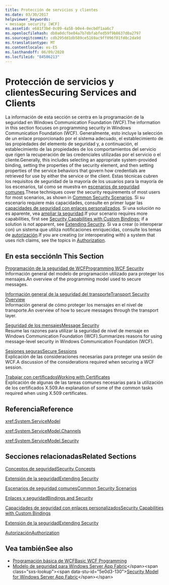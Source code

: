 ```yaml
---
title: Protección de servicios y clientes
ms.date: 03/30/2017
helpviewer_keywords:
- message security [WCF]
ms.assetid: e681f3bd-0c09-4a58-b0e4-0ecbdf1aa6c7
ms.openlocfilehash: db0a0dcfbe04a7b7dbfabfed59f9b8637d0a2797
ms.sourcegitcommit: cdb295dd1db589ce5169ac9ff096f01fd0c2da9d
ms.translationtype: MT
ms.contentlocale: es-ES
ms.lasthandoff: 06/09/2020
ms.locfileid: "84586213"
---
```

# <a name="securing-services-and-clients"></a><span data-ttu-id="5e0d3-102">Protección de servicios y clientes</span><span class="sxs-lookup"><span data-stu-id="5e0d3-102">Securing Services and Clients</span></span>
<span data-ttu-id="5e0d3-103">La información de esta sección se centra en la programación de la seguridad en Windows Communication Foundation (WCF).</span><span class="sxs-lookup"><span data-stu-id="5e0d3-103">The information in this section focuses on programming security in Windows Communication Foundation (WCF).</span></span> <span data-ttu-id="5e0d3-104">Generalmente, esto incluye la selección de un enlace proporcionado por el sistema adecuado, el establecimiento de las propiedades del elemento de seguridad y, a continuación, el establecimiento de las propiedades de los comportamientos del servicio que rigen la recuperación de las credenciales utilizadas por el servicio o el cliente.</span><span class="sxs-lookup"><span data-stu-id="5e0d3-104">Generally, this includes selecting an appropriate system-provided binding, setting the properties of the security element, and then setting properties of the service behaviors that govern how credentials are retrieved for use by either the service or the client.</span></span> <span data-ttu-id="5e0d3-105">Estas técnicas cubren los requisitos de seguridad de la mayoría de los usuarios para la mayoría de los escenarios, tal como se muestra en [escenarios de seguridad comunes](common-security-scenarios.md).</span><span class="sxs-lookup"><span data-stu-id="5e0d3-105">These techniques cover the security requirements of most users for most scenarios, as shown in [Common Security Scenarios](common-security-scenarios.md).</span></span> <span data-ttu-id="5e0d3-106">Si su escenario requiere más capacidades, consulte en primer lugar las [capacidades de seguridad con enlaces personalizados](security-capabilities-with-custom-bindings.md). Si una solución no es aparente, vea [ampliar la seguridad](../extending/extending-security.md).</span><span class="sxs-lookup"><span data-stu-id="5e0d3-106">If your scenario requires more capabilities, first see [Security Capabilities with Custom Bindings](security-capabilities-with-custom-bindings.md); if a solution is not apparent, see [Extending Security](../extending/extending-security.md).</span></span> <span data-ttu-id="5e0d3-107">Si va a crear (o interoperar con) un sistema que utiliza notificaciones enriquecidas, consulte los temas de [autorización](authorization-in-wcf.md).</span><span class="sxs-lookup"><span data-stu-id="5e0d3-107">If you are creating (or interoperating with) a system that uses rich claims, see the topics in [Authorization](authorization-in-wcf.md).</span></span>  
  
## <a name="in-this-section"></a><span data-ttu-id="5e0d3-108">En esta sección</span><span class="sxs-lookup"><span data-stu-id="5e0d3-108">In This Section</span></span>  
 [<span data-ttu-id="5e0d3-109">Programación de la seguridad de WCF</span><span class="sxs-lookup"><span data-stu-id="5e0d3-109">Programming WCF Security</span></span>](programming-wcf-security.md)  
 <span data-ttu-id="5e0d3-110">Información general del modelo de programación utilizado para proteger los mensajes.</span><span class="sxs-lookup"><span data-stu-id="5e0d3-110">An overview of the programming model used to secure messages.</span></span>  
  
 [<span data-ttu-id="5e0d3-111">Información general de la seguridad del transporte</span><span class="sxs-lookup"><span data-stu-id="5e0d3-111">Transport Security Overview</span></span>](transport-security-overview.md)  
 <span data-ttu-id="5e0d3-112">Información general de cómo proteger los mensajes en el nivel de transporte.</span><span class="sxs-lookup"><span data-stu-id="5e0d3-112">An overview of how to secure messages through the transport layer.</span></span>  
  
 [<span data-ttu-id="5e0d3-113">Seguridad de los mensajes</span><span class="sxs-lookup"><span data-stu-id="5e0d3-113">Message Security</span></span>](message-security-in-wcf.md)  
 <span data-ttu-id="5e0d3-114">Resume las razones para utilizar la seguridad de nivel de mensaje en Windows Communication Foundation (WCF).</span><span class="sxs-lookup"><span data-stu-id="5e0d3-114">Summarizes reasons for using message-level security in Windows Communication Foundation (WCF).</span></span>  
  
 [<span data-ttu-id="5e0d3-115">Sesiones seguras</span><span class="sxs-lookup"><span data-stu-id="5e0d3-115">Secure Sessions</span></span>](secure-sessions.md)  
 <span data-ttu-id="5e0d3-116">Explicación de las consideraciones necesarias para proteger una sesión de WCF.</span><span class="sxs-lookup"><span data-stu-id="5e0d3-116">A discussion of the considerations required when securing a WCF session.</span></span>  
  
 [<span data-ttu-id="5e0d3-117">Trabajar con certificados</span><span class="sxs-lookup"><span data-stu-id="5e0d3-117">Working with Certificates</span></span>](working-with-certificates.md)  
 <span data-ttu-id="5e0d3-118">Explicación de algunas de las tareas comunes necesarias para la utilización de los certificados X.509.</span><span class="sxs-lookup"><span data-stu-id="5e0d3-118">An explanation of some of the common tasks required when using X.509 certificates.</span></span>  
  
## <a name="reference"></a><span data-ttu-id="5e0d3-119">Referencia</span><span class="sxs-lookup"><span data-stu-id="5e0d3-119">Reference</span></span>  
 <xref:System.ServiceModel>  
  
 <xref:System.ServiceModel.Channels>  
  
 <xref:System.ServiceModel.Security>  
  
## <a name="related-sections"></a><span data-ttu-id="5e0d3-120">Secciones relacionadas</span><span class="sxs-lookup"><span data-stu-id="5e0d3-120">Related Sections</span></span>  
 [<span data-ttu-id="5e0d3-121">Conceptos de seguridad</span><span class="sxs-lookup"><span data-stu-id="5e0d3-121">Security Concepts</span></span>](security-concepts.md)  
  
 [<span data-ttu-id="5e0d3-122">Extensión de la seguridad</span><span class="sxs-lookup"><span data-stu-id="5e0d3-122">Extending Security</span></span>](../extending/extending-security.md)  
  
 [<span data-ttu-id="5e0d3-123">Escenarios de seguridad comunes</span><span class="sxs-lookup"><span data-stu-id="5e0d3-123">Common Security Scenarios</span></span>](common-security-scenarios.md)  
  
 [<span data-ttu-id="5e0d3-124">Enlaces y seguridad</span><span class="sxs-lookup"><span data-stu-id="5e0d3-124">Bindings and Security</span></span>](bindings-and-security.md)  
  
 [<span data-ttu-id="5e0d3-125">Capacidades de seguridad con enlaces personalizados</span><span class="sxs-lookup"><span data-stu-id="5e0d3-125">Security Capabilities with Custom Bindings</span></span>](security-capabilities-with-custom-bindings.md)  
  
 [<span data-ttu-id="5e0d3-126">Extensión de la seguridad</span><span class="sxs-lookup"><span data-stu-id="5e0d3-126">Extending Security</span></span>](../extending/extending-security.md)  
  
 [<span data-ttu-id="5e0d3-127">Autorización</span><span class="sxs-lookup"><span data-stu-id="5e0d3-127">Authorization</span></span>](authorization-in-wcf.md)  
  
## <a name="see-also"></a><span data-ttu-id="5e0d3-128">Vea también</span><span class="sxs-lookup"><span data-stu-id="5e0d3-128">See also</span></span>

- [<span data-ttu-id="5e0d3-129">Programación básica de WCF</span><span class="sxs-lookup"><span data-stu-id="5e0d3-129">Basic WCF Programming</span></span>](../basic-wcf-programming.md)
- <span data-ttu-id="5e0d3-130">[Modelo de seguridad para Windows Server App Fabric](https://docs.microsoft.com/previous-versions/appfabric/ee677202(v=azure.10))</span><span class="sxs-lookup"><span data-stu-id="5e0d3-130">[Security Model for Windows Server App Fabric](https://docs.microsoft.com/previous-versions/appfabric/ee677202(v=azure.10))</span></span>

